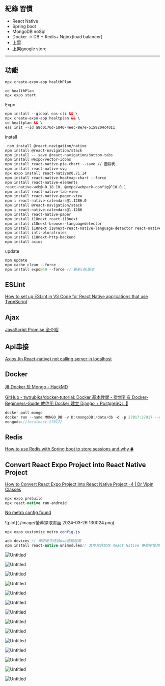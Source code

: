 ## 紀錄 習慣

- React Native
- Spring boot
- MongoDB noSql
- Docker → DB + Redis+ Nginx(load balancer)
- 上雲
- 上架google store

---

## 功能

```html
npx create-expo-app healthPlan

cd healthPlan
npx expo start
```

Expo

```html
npm install --global eas-cli && \
npx create-expo-app healtplan && \
cd healtplan && \
eas init --id a8c0170d-1840-4eec-8e7e-6159204c4011
```

install

```html
 npm install @react-navigation/native
npm install @react-navigation/stack
npm install -- save @react-navigation/bottom-tabs
npm install @expo/vector-icons
npm install react-native-pie-chart --save // 圖餅表
npm install react-native-svg
npx expo install react-native@0.71.14
npm install react-native-heatmap-chart --force
npm install react-native-elements
react-native-web@~0.18.10, @expo/webpack-config@^18.0.1
npm install react-native-tab-view
npm install react-native-pager-view
npm i react-native-calendars@1.1286.0
npm install @react-navigation/stack
npm i react-native-calendars@1.1286
npm install react-native-paper
npm install i18next react-i18next
npm install i18next-browser-languagedetector
npm install i18next i18next-react-native-language-detector react-native-locale-detector --save
npm install intl-pluralrules
npm install i18next-http-backend
npm install axios
```

update

```java
npm update
npm cache clean --force
npm install expo@49 --force // 更新sdk版本
```

## ESLint

[How to set up ESLint in VS Code for React Native applications that use TypeScript](https://medium.com/@josiahmahachi/how-to-set-up-eslint-in-vs-code-for-react-native-applications-that-use-typescript-7a103f264d6d)

## Ajax

[JavaScript Promise 全介紹](https://www.casper.tw/development/2020/02/16/all-new-promise/)

## Api串接

[](https://ithelp.ithome.com.tw/articles/10253259)

[Axios (in React-native) not calling server in localhost](https://stackoverflow.com/questions/42189301/axios-in-react-native-not-calling-server-in-localhost)

## Docker

[用 Docker 玩 Mongo - HackMD](https://hackmd.io/@SuFrank/BJOe3Fi3c)

[GitHub - twtrubiks/docker-tutorial: Docker 基本教學 - 從無到有 Docker-Beginners-Guide   教你用 Docker 建立 Django + PostgreSQL 📝](https://github.com/twtrubiks/docker-tutorial?tab=readme-ov-file)

```java
docker pull mongo
docker run --name MONGO_DB -v D:\mongoDB:/data/db -d -p 27017:27017 --rm mongo
mongodb://localhost:27017/
```

## Redis

[How to use Redis with Spring boot to store sessions and why 🍀](https://www.youtube.com/watch?v=4K5N7SRcyK8&ab_channel=Hamza)

## **Convert React Expo Project into React Native Project**

[How to Convert React Expo Project into React Native Project -4 | Dr Vipin Classes](https://www.youtube.com/watch?v=HQlE2aWLEAg&t=109s&ab_channel=DrVipinClasses)

```java
npx expo prebuild
npx react-native run-android
```

[No metro config found](https://www.reddit.com/r/reactjs/comments/15a6aar/no_metro_config_found/)

![plot](./image/螢幕擷取畫面 2024-03-26 130024.png)  

```java
npx expo customize metro.config.js
```

```java
adb devices // 確認是否透過usb連線裝置
npm install react-native-unimodules// 套件允許您在 React Native 專案中使用各種 Expo SDKs 功能，而不需要將專案完全轉移到 Expo 中。
```

![Untitled](https://prod-files-secure.s3.us-west-2.amazonaws.com/81bfe8e8-c2fe-4d29-8949-0ba3cf293f0f/91838b8e-0f2c-42a9-b41a-5bc73724cb1c/Untitled.png)

![Untitled](https://prod-files-secure.s3.us-west-2.amazonaws.com/81bfe8e8-c2fe-4d29-8949-0ba3cf293f0f/b54ae4a0-057e-434c-af12-9eb4366c97a0/Untitled.png)

![Untitled](https://prod-files-secure.s3.us-west-2.amazonaws.com/81bfe8e8-c2fe-4d29-8949-0ba3cf293f0f/8ff8aea3-0941-4908-bf2a-58f2ad09bf97/Untitled.png)

![Untitled](https://prod-files-secure.s3.us-west-2.amazonaws.com/81bfe8e8-c2fe-4d29-8949-0ba3cf293f0f/333632c5-8dcf-4103-9176-c49be6f5e565/Untitled.png)

![Untitled](https://prod-files-secure.s3.us-west-2.amazonaws.com/81bfe8e8-c2fe-4d29-8949-0ba3cf293f0f/5c38d6e3-c4e6-4f82-a3db-1cb61641afc3/Untitled.png)

![Untitled](https://prod-files-secure.s3.us-west-2.amazonaws.com/81bfe8e8-c2fe-4d29-8949-0ba3cf293f0f/9e0913b0-0750-47e4-b479-fe4554ea6c78/Untitled.png)

![Untitled](https://prod-files-secure.s3.us-west-2.amazonaws.com/81bfe8e8-c2fe-4d29-8949-0ba3cf293f0f/c510980a-6e99-4b49-aa0b-73ccbe0ae5b0/Untitled.png)

![Untitled](https://prod-files-secure.s3.us-west-2.amazonaws.com/81bfe8e8-c2fe-4d29-8949-0ba3cf293f0f/e315618d-7f12-476e-ba01-548db255591a/Untitled.png)

![Untitled](https://prod-files-secure.s3.us-west-2.amazonaws.com/81bfe8e8-c2fe-4d29-8949-0ba3cf293f0f/3318de64-ffe3-4085-9c52-546f86052017/Untitled.png)

![Untitled](https://prod-files-secure.s3.us-west-2.amazonaws.com/81bfe8e8-c2fe-4d29-8949-0ba3cf293f0f/3f871d64-45f5-4ba7-84e6-adb8bfa2af62/Untitled.png)

![Untitled](https://prod-files-secure.s3.us-west-2.amazonaws.com/81bfe8e8-c2fe-4d29-8949-0ba3cf293f0f/23dee74c-0bbc-49bd-8514-c92a5628c190/Untitled.png)

![Untitled](https://prod-files-secure.s3.us-west-2.amazonaws.com/81bfe8e8-c2fe-4d29-8949-0ba3cf293f0f/e5c679fe-2bd9-4cc3-a5e4-d0fa7cf109ba/Untitled.png)

![Untitled](https://prod-files-secure.s3.us-west-2.amazonaws.com/81bfe8e8-c2fe-4d29-8949-0ba3cf293f0f/bd5cc5f2-b1cc-4664-ab98-65d9ced2b060/Untitled.png)

![Untitled](https://prod-files-secure.s3.us-west-2.amazonaws.com/81bfe8e8-c2fe-4d29-8949-0ba3cf293f0f/29ede750-6dd8-4144-a793-d0af5f4d903d/Untitled.png)
